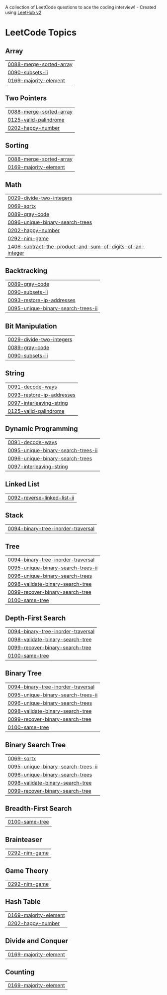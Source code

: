 A collection of LeetCode questions to ace the coding interview! - Created using [LeetHub v2](https://github.com/arunbhardwaj/LeetHub-2.0)
<!---LeetCode Topics Start-->
# LeetCode Topics
## Array
|  |
| ------- |
| [0088-merge-sorted-array](https://github.com/Mukesh-Dhayabaran/leetcode/tree/master/0088-merge-sorted-array) |
| [0090-subsets-ii](https://github.com/Mukesh-Dhayabaran/leetcode/tree/master/0090-subsets-ii) |
| [0169-majority-element](https://github.com/Mukesh-Dhayabaran/leetcode/tree/master/0169-majority-element) |
## Two Pointers
|  |
| ------- |
| [0088-merge-sorted-array](https://github.com/Mukesh-Dhayabaran/leetcode/tree/master/0088-merge-sorted-array) |
| [0125-valid-palindrome](https://github.com/Mukesh-Dhayabaran/leetcode/tree/master/0125-valid-palindrome) |
| [0202-happy-number](https://github.com/Mukesh-Dhayabaran/leetcode/tree/master/0202-happy-number) |
## Sorting
|  |
| ------- |
| [0088-merge-sorted-array](https://github.com/Mukesh-Dhayabaran/leetcode/tree/master/0088-merge-sorted-array) |
| [0169-majority-element](https://github.com/Mukesh-Dhayabaran/leetcode/tree/master/0169-majority-element) |
## Math
|  |
| ------- |
| [0029-divide-two-integers](https://github.com/Mukesh-Dhayabaran/leetcode/tree/master/0029-divide-two-integers) |
| [0069-sqrtx](https://github.com/Mukesh-Dhayabaran/leetcode/tree/master/0069-sqrtx) |
| [0089-gray-code](https://github.com/Mukesh-Dhayabaran/leetcode/tree/master/0089-gray-code) |
| [0096-unique-binary-search-trees](https://github.com/Mukesh-Dhayabaran/leetcode/tree/master/0096-unique-binary-search-trees) |
| [0202-happy-number](https://github.com/Mukesh-Dhayabaran/leetcode/tree/master/0202-happy-number) |
| [0292-nim-game](https://github.com/Mukesh-Dhayabaran/leetcode/tree/master/0292-nim-game) |
| [1406-subtract-the-product-and-sum-of-digits-of-an-integer](https://github.com/Mukesh-Dhayabaran/leetcode/tree/master/1406-subtract-the-product-and-sum-of-digits-of-an-integer) |
## Backtracking
|  |
| ------- |
| [0089-gray-code](https://github.com/Mukesh-Dhayabaran/leetcode/tree/master/0089-gray-code) |
| [0090-subsets-ii](https://github.com/Mukesh-Dhayabaran/leetcode/tree/master/0090-subsets-ii) |
| [0093-restore-ip-addresses](https://github.com/Mukesh-Dhayabaran/leetcode/tree/master/0093-restore-ip-addresses) |
| [0095-unique-binary-search-trees-ii](https://github.com/Mukesh-Dhayabaran/leetcode/tree/master/0095-unique-binary-search-trees-ii) |
## Bit Manipulation
|  |
| ------- |
| [0029-divide-two-integers](https://github.com/Mukesh-Dhayabaran/leetcode/tree/master/0029-divide-two-integers) |
| [0089-gray-code](https://github.com/Mukesh-Dhayabaran/leetcode/tree/master/0089-gray-code) |
| [0090-subsets-ii](https://github.com/Mukesh-Dhayabaran/leetcode/tree/master/0090-subsets-ii) |
## String
|  |
| ------- |
| [0091-decode-ways](https://github.com/Mukesh-Dhayabaran/leetcode/tree/master/0091-decode-ways) |
| [0093-restore-ip-addresses](https://github.com/Mukesh-Dhayabaran/leetcode/tree/master/0093-restore-ip-addresses) |
| [0097-interleaving-string](https://github.com/Mukesh-Dhayabaran/leetcode/tree/master/0097-interleaving-string) |
| [0125-valid-palindrome](https://github.com/Mukesh-Dhayabaran/leetcode/tree/master/0125-valid-palindrome) |
## Dynamic Programming
|  |
| ------- |
| [0091-decode-ways](https://github.com/Mukesh-Dhayabaran/leetcode/tree/master/0091-decode-ways) |
| [0095-unique-binary-search-trees-ii](https://github.com/Mukesh-Dhayabaran/leetcode/tree/master/0095-unique-binary-search-trees-ii) |
| [0096-unique-binary-search-trees](https://github.com/Mukesh-Dhayabaran/leetcode/tree/master/0096-unique-binary-search-trees) |
| [0097-interleaving-string](https://github.com/Mukesh-Dhayabaran/leetcode/tree/master/0097-interleaving-string) |
## Linked List
|  |
| ------- |
| [0092-reverse-linked-list-ii](https://github.com/Mukesh-Dhayabaran/leetcode/tree/master/0092-reverse-linked-list-ii) |
## Stack
|  |
| ------- |
| [0094-binary-tree-inorder-traversal](https://github.com/Mukesh-Dhayabaran/leetcode/tree/master/0094-binary-tree-inorder-traversal) |
## Tree
|  |
| ------- |
| [0094-binary-tree-inorder-traversal](https://github.com/Mukesh-Dhayabaran/leetcode/tree/master/0094-binary-tree-inorder-traversal) |
| [0095-unique-binary-search-trees-ii](https://github.com/Mukesh-Dhayabaran/leetcode/tree/master/0095-unique-binary-search-trees-ii) |
| [0096-unique-binary-search-trees](https://github.com/Mukesh-Dhayabaran/leetcode/tree/master/0096-unique-binary-search-trees) |
| [0098-validate-binary-search-tree](https://github.com/Mukesh-Dhayabaran/leetcode/tree/master/0098-validate-binary-search-tree) |
| [0099-recover-binary-search-tree](https://github.com/Mukesh-Dhayabaran/leetcode/tree/master/0099-recover-binary-search-tree) |
| [0100-same-tree](https://github.com/Mukesh-Dhayabaran/leetcode/tree/master/0100-same-tree) |
## Depth-First Search
|  |
| ------- |
| [0094-binary-tree-inorder-traversal](https://github.com/Mukesh-Dhayabaran/leetcode/tree/master/0094-binary-tree-inorder-traversal) |
| [0098-validate-binary-search-tree](https://github.com/Mukesh-Dhayabaran/leetcode/tree/master/0098-validate-binary-search-tree) |
| [0099-recover-binary-search-tree](https://github.com/Mukesh-Dhayabaran/leetcode/tree/master/0099-recover-binary-search-tree) |
| [0100-same-tree](https://github.com/Mukesh-Dhayabaran/leetcode/tree/master/0100-same-tree) |
## Binary Tree
|  |
| ------- |
| [0094-binary-tree-inorder-traversal](https://github.com/Mukesh-Dhayabaran/leetcode/tree/master/0094-binary-tree-inorder-traversal) |
| [0095-unique-binary-search-trees-ii](https://github.com/Mukesh-Dhayabaran/leetcode/tree/master/0095-unique-binary-search-trees-ii) |
| [0096-unique-binary-search-trees](https://github.com/Mukesh-Dhayabaran/leetcode/tree/master/0096-unique-binary-search-trees) |
| [0098-validate-binary-search-tree](https://github.com/Mukesh-Dhayabaran/leetcode/tree/master/0098-validate-binary-search-tree) |
| [0099-recover-binary-search-tree](https://github.com/Mukesh-Dhayabaran/leetcode/tree/master/0099-recover-binary-search-tree) |
| [0100-same-tree](https://github.com/Mukesh-Dhayabaran/leetcode/tree/master/0100-same-tree) |
## Binary Search Tree
|  |
| ------- |
| [0069-sqrtx](https://github.com/Mukesh-Dhayabaran/leetcode/tree/master/0069-sqrtx) |
| [0095-unique-binary-search-trees-ii](https://github.com/Mukesh-Dhayabaran/leetcode/tree/master/0095-unique-binary-search-trees-ii) |
| [0096-unique-binary-search-trees](https://github.com/Mukesh-Dhayabaran/leetcode/tree/master/0096-unique-binary-search-trees) |
| [0098-validate-binary-search-tree](https://github.com/Mukesh-Dhayabaran/leetcode/tree/master/0098-validate-binary-search-tree) |
| [0099-recover-binary-search-tree](https://github.com/Mukesh-Dhayabaran/leetcode/tree/master/0099-recover-binary-search-tree) |
## Breadth-First Search
|  |
| ------- |
| [0100-same-tree](https://github.com/Mukesh-Dhayabaran/leetcode/tree/master/0100-same-tree) |
## Brainteaser
|  |
| ------- |
| [0292-nim-game](https://github.com/Mukesh-Dhayabaran/leetcode/tree/master/0292-nim-game) |
## Game Theory
|  |
| ------- |
| [0292-nim-game](https://github.com/Mukesh-Dhayabaran/leetcode/tree/master/0292-nim-game) |
## Hash Table
|  |
| ------- |
| [0169-majority-element](https://github.com/Mukesh-Dhayabaran/leetcode/tree/master/0169-majority-element) |
| [0202-happy-number](https://github.com/Mukesh-Dhayabaran/leetcode/tree/master/0202-happy-number) |
## Divide and Conquer
|  |
| ------- |
| [0169-majority-element](https://github.com/Mukesh-Dhayabaran/leetcode/tree/master/0169-majority-element) |
## Counting
|  |
| ------- |
| [0169-majority-element](https://github.com/Mukesh-Dhayabaran/leetcode/tree/master/0169-majority-element) |
<!---LeetCode Topics End-->